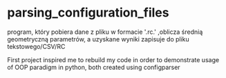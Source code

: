 # parsing_configuration_files
program, który pobiera dane z pliku w formacie '.rc.' ,oblicza średnią geometryczną parametrów, a uzyskane wyniki zapisuje do pliku tekstowego/CSV/RC

First project inspired me to rebuild my code in order to demonstrate usage of OOP paradigm in python, both created using configparser

